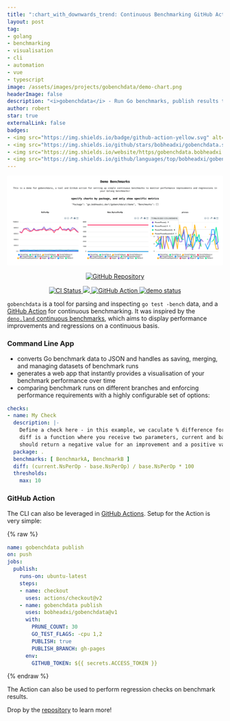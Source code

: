 ```yaml
---
title: ":chart_with_downwards_trend: Continuous Benchmarking GitHub Action"
layout: post
tag:
- golang
- benchmarking
- visualisation
- cli
- automation
- vue
- typescript
image: /assets/images/projects/gobenchdata/demo-chart.png
headerImage: false
description: "<i>gobenchdata</i> - Run Go benchmarks, publish results to an interactive web app, and check for performance regressions in your pull requests"
author: robert
star: true
externalLink: false
badges:
- <img src="https://img.shields.io/badge/github-action-yellow.svg" alt="GitHub Action" />
- <img src="https://img.shields.io/github/stars/bobheadxi/gobenchdata.svg?" />
- <img src="https://img.shields.io/website/https/gobenchdata.bobheadxi.dev.svg?down_color=grey&down_message=offline&label=demo&up_message=live" alt="demo status">
- <img src="https://img.shields.io/github/languages/top/bobheadxi/gobenchdata.svg?colorB=1e90ff" />
---
```


<p align="center">
  <a href="https://gobenchdata.bobheadxi.dev">
    <img src="../../assets/images/projects/gobenchdata/demo-chart.png" alt="demo">
  </a>
</p>

<p align="center">
  <a href="https://github.com/bobheadxi/gobenchdata">
    <img src="https://img.shields.io/badge/github-gobenchdata-red.svg?style=for-the-badge" alt="GitHub Repository"/>
  </a>
</p>

<p align="center">
  <a href="https://github.com/bobheadxi/gobenchdata/actions?workflow=pipeline">
    <img src="https://github.com/bobheadxi/gobenchdata/workflows/pipeline/badge.svg" alt="CI Status" />
  </a>
  <a href="https://github.com/bobheadxi/gobenchdata">
    <img src="https://img.shields.io/github/stars/bobheadxi/gobenchdata.svg?" />
  </a>
  <a href="https://bobheadxi.dev/r/gobenchdata">
    <img src="https://img.shields.io/badge/view-github%20action-yellow.svg" alt="GitHub Action" />
  </a>
  <a href="https://gobenchdata.bobheadxi.dev/">
    <img src="https://img.shields.io/website/https/gobenchdata.bobheadxi.dev.svg?down_color=grey&down_message=offline&label=demo&up_message=live" alt="demo status">
  </a>
</p>

`gobenchdata` is a tool for parsing and inspecting `go test -bench` data, and a [GitHub Action](https://github.com/features/actions) for continuous benchmarking. It was inspired by the [`deno.land` continuous benchmarks](https://deno.land/benchmarks.html), which aims to display performance improvements and regressions on a continuous basis.

### Command Line App

* converts Go benchmark data to JSON and handles as saving, merging, and managing datasets of benchmark runs
* generates a web app that instantly provides a visualisation of your benchmark performance over time
* comparing benchmark runs on different branches and enforcing performance requirements with a highly configurable set of options:

```yml
checks:
- name: My Check
  description: |-
    Define a check here - in this example, we caculate % difference for NsPerOp in the diff function.
    diff is a function where you receive two parameters, current and base, and in general this function
    should return a negative value for an improvement and a positive value for a regression.
  package: .
  benchmarks: [ BenchmarkA, BenchmarkB ]
  diff: (current.NsPerOp - base.NsPerOp) / base.NsPerOp * 100
  thresholds:
    max: 10
```

### GitHub Action

The CLI can also be leveraged in [GitHub Actions](https://github.com/features/actions). Setup for the Action is very simple:

{% raw %}

```yml
name: gobenchdata publish
on: push
jobs:
  publish:
    runs-on: ubuntu-latest
    steps:
    - name: checkout
      uses: actions/checkout@v2
    - name: gobenchdata publish
      uses: bobheadxi/gobenchdata@v1
      with:
        PRUNE_COUNT: 30
        GO_TEST_FLAGS: -cpu 1,2
        PUBLISH: true
        PUBLISH_BRANCH: gh-pages
      env:
        GITHUB_TOKEN: ${{ secrets.ACCESS_TOKEN }}
```

{% endraw %}

The Action can also be used to perform regression checks on benchmark results.

Drop by the [repository](https://github.com/bobheadxi/gobenchdata) to learn more!

<br />
